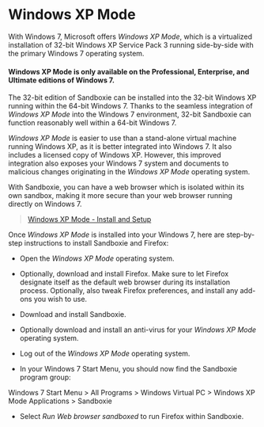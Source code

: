 # Windows XP Mode

With Windows 7, Microsoft offers _Windows XP Mode_, which is a virtualized installation of 32-bit Windows XP Service Pack 3 running side-by-side with the primary Windows 7 operating system.

#### Windows XP Mode is only available on the Professional, Enterprise, and Ultimate editions of Windows 7.

The 32-bit edition of Sandboxie can be installed into the 32-bit Windows XP running within the 64-bit Windows 7. Thanks to the seamless integration of _Windows XP Mode_ into the Windows 7 environment, 32-bit Sandboxie can function reasonably well within a 64-bit Windows 7.

_Windows XP Mode_ is easier to use than a stand-alone virtual machine running Windows XP, as it is better integrated into Windows 7. It also includes a licensed copy of Windows XP. However, this improved integration also exposes your Windows 7 system and documents to malicious changes originating in the _Windows XP Mode_ operating system.

With Sandboxie, you can have a web browser which is isolated within its own sandbox, making it more secure than your web browser running directly on Windows 7.

> [Windows XP Mode - Install and Setup](https://www.sevenforums.com/tutorials/8247-windows-xp-mode-install-setup.html)

Once _Windows XP Mode_ is installed into your Windows 7, here are step-by-step instructions to install Sandboxie and Firefox:

*   Open the _Windows XP Mode_ operating system.

*   Optionally, download and install Firefox. Make sure to let Firefox designate itself as the default web browser during its installation process. Optionally, also tweak Firefox preferences, and install any add-ons you wish to use.

*   Download and install Sandboxie.

*   Optionally download and install an anti-virus for your _Windows XP Mode_ operating system.

*   Log out of the _Windows XP Mode_ operating system.

*   In your Windows 7 Start Menu, you should now find the Sandboxie program group:

Windows 7 Start Menu > All Programs > Windows Virtual PC > Windows XP Mode Applications > Sandboxie

*   Select _Run Web browser sandboxed_ to run Firefox within Sandboxie.
